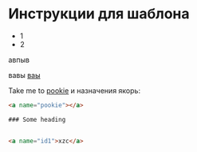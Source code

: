 # Инструкции для шаблона #

* 1
* 2


авпыв


вавы
[ваы](#id1)

Take me to [pookie](#pookie)
и назначения якорь:

```html
<a name="pookie"></a>

### Some heading


<a name="id1">xzc</a>